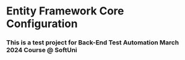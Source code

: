 # Entity Framework Core Configuration

### This is a test project for Back-End Test Automation March 2024 Course @ SoftUni

